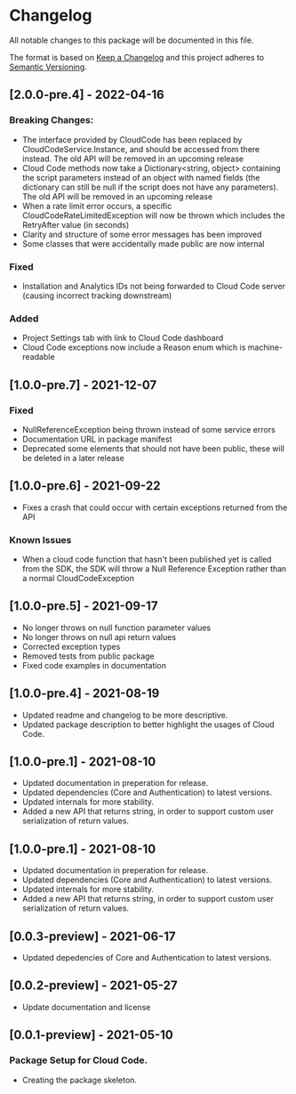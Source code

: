 # Changelog
All notable changes to this package will be documented in this file.

The format is based on [Keep a Changelog](http://keepachangelog.com/en/1.0.0/)
and this project adheres to [Semantic Versioning](http://semver.org/spec/v2.0.0.html).

## [2.0.0-pre.4] - 2022-04-16

### **Breaking Changes**:
- The interface provided by CloudCode has been replaced by CloudCodeService.Instance, and should be accessed from there instead. The old API will be removed in an upcoming release
- Cloud Code methods now take a Dictionary<string, object> containing the script parameters instead of an object with named fields (the dictionary can still be null if the script does not have any parameters). The old API will be removed in an upcoming release
- When a rate limit error occurs, a specific CloudCodeRateLimitedException will now be thrown which includes the RetryAfter value (in seconds)
- Clarity and structure of some error messages has been improved
- Some classes that were accidentally made public are now internal

### Fixed
- Installation and Analytics IDs not being forwarded to Cloud Code server (causing incorrect tracking downstream)

### Added
- Project Settings tab with link to Cloud Code dashboard
- Cloud Code exceptions now include a Reason enum which is machine-readable

## [1.0.0-pre.7] - 2021-12-07

### Fixed
- NullReferenceException being thrown instead of some service errors
- Documentation URL in package manifest
- Deprecated some elements that should not have been public, these will be deleted in a later release

## [1.0.0-pre.6] - 2021-09-22
- Fixes a crash that could occur with certain exceptions returned from the API

### Known Issues
- When a cloud code function that hasn't been published yet is called from the SDK, the SDK will throw a Null Reference Exception rather than a normal CloudCodeException

## [1.0.0-pre.5] - 2021-09-17
- No longer throws on null function parameter values
- No longer throws on null api return values
- Corrected exception types
- Removed tests from public package
- Fixed code examples in documentation

## [1.0.0-pre.4] - 2021-08-19
- Updated readme and changelog to be more descriptive.
- Updated package description to better highlight the usages of Cloud Code.

## [1.0.0-pre.1] - 2021-08-10

- Updated documentation in preperation for release.
- Updated dependencies (Core and Authentication) to latest versions.
- Updated internals for more stability.
- Added a new API that returns string, in order to support custom user serialization of return values.

## [1.0.0-pre.1] - 2021-08-10

- Updated documentation in preperation for release.
- Updated dependencies (Core and Authentication) to latest versions.
- Updated internals for more stability.
- Added a new API that returns string, in order to support custom user serialization of return values.

## [0.0.3-preview] - 2021-06-17

- Updated depedencies of Core and Authentication to latest versions.

## [0.0.2-preview] - 2021-05-27

- Update documentation and license

## [0.0.1-preview] - 2021-05-10

### Package Setup for Cloud Code.

- Creating the package skeleton.
